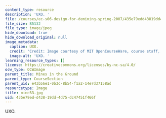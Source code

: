 ```yaml
---
content_type: resource
description: 'UXO. '
file: /courses/ec-s06-design-for-demining-spring-2007/435e79edd43819dd4d75dc47451f466f_mine33.jpg
file_size: 85132
file_type: image/jpeg
hide_download: true
hide_download_original: null
image_metadata:
  caption: UXO.
  credit: 'Credit: Image courtesy of MIT OpenCourseWare, course staff, and students.'
  image-alt: 'UXO. '
learning_resource_types: []
license: https://creativecommons.org/licenses/by-nc-sa/4.0/
ocw_type: OCWImage
parent_title: Mines in the Ground
parent_type: CourseSection
parent_uid: e43b56e1-0b3c-8b54-f1a2-14e7d37158ad
resourcetype: Image
title: mine33.jpg
uid: 435e79ed-d438-19dd-4d75-dc47451f466f
---
```

UXO. 